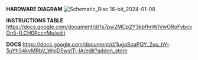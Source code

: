   **HARDWARE DIAGRAM**
![Schematic_Risc 16-bit_2024-01-08](https://github.com/cojocarucristian05/VerilogProiectFIC/assets/93082736/5eace5b7-43a0-45bc-91ff-358c81f98dc1)

**INSTRUCTIONS TABLE**
https://docs.google.com/document/d/1s7pw2MCp2Y3kbfhnWIVwORoFybcvOn5-fLCH0RccnMo/edit

**DOCS**
https://docs.google.com/document/d/1ugaSoaPQY_2uu_hY-5uYh34kvMRbV_WpjD5wsITi-lA/edit?addon_store
